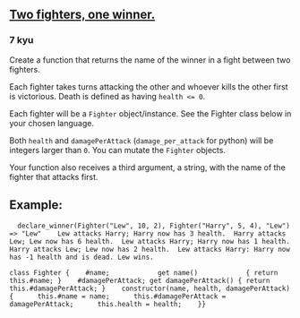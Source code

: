 <h2><a href=https://www.codewars.com/kata/577bd8d4ae2807c64b00045b/train/javascript target="_blank">Two fighters, one winner.</a></h2><h3>7 kyu</h3><p>Create a function that returns the name of the winner in a fight between two fighters.</p><p>Each fighter takes turns attacking the other and whoever kills the other first is victorious. Death is defined as having <code>health &lt;= 0</code>.</p><p>Each fighter will be a <code>Fighter</code> object/instance. See the Fighter class below in your chosen language.</p><p>Both <code>health</code> and <code>damagePerAttack</code> (<code>damage_per_attack</code> for python) will be integers larger than <code>0</code>. You can mutate the <code>Fighter</code> objects.</p><p>Your function also receives a third argument, a string, with the name of the fighter that attacks first.</p><h2 id="example">Example:</h2><pre><code>  declare_winner(Fighter("Lew", 10, 2), Fighter("Harry", 5, 4), "Lew") =&gt; "Lew"    Lew attacks Harry; Harry now has 3 health.  Harry attacks Lew; Lew now has 6 health.  Lew attacks Harry; Harry now has 1 health.  Harry attacks Lew; Lew now has 2 health.  Lew attacks Harry: Harry now has -1 health and is dead. Lew wins.</code></pre><pre><code class="language-javascript"><span class="cm-keyword">class</span> <span class="cm-def">Fighter</span> {    <span class="cm-property">#name</span>;            <span class="cm-keyword">get</span> <span class="cm-property">name</span>()            { <span class="cm-keyword">return</span> <span class="cm-keyword">this</span>.<span class="cm-property">#name</span>; }    <span class="cm-property">#damagePerAttack</span>; <span class="cm-keyword">get</span> <span class="cm-property">damagePerAttack</span>() { <span class="cm-keyword">return</span> <span class="cm-keyword">this</span>.<span class="cm-property">#damagePerAttack</span>; }    <span class="cm-property">constructor</span>(<span class="cm-def">name</span>, <span class="cm-def">health</span>, <span class="cm-def">damagePerAttack</span>) {      <span class="cm-keyword">this</span>.<span class="cm-property">#name</span> <span class="cm-operator">=</span> <span class="cm-variable-2">name</span>;      <span class="cm-keyword">this</span>.<span class="cm-property">#damagePerAttack</span> <span class="cm-operator">=</span> <span class="cm-variable-2">damagePerAttack</span>;      <span class="cm-keyword">this</span>.<span class="cm-property">health</span> <span class="cm-operator">=</span> <span class="cm-variable-2">health</span>;    }}</code></pre><pre style="display: none;"><code class="language-python"><span class="cm-keyword">class</span> <span class="cm-def">Fighter</span>(<span class="cm-builtin">object</span>):    <span class="cm-keyword">def</span> <span class="cm-def">__init__</span>(<span class="cm-variable-2">self</span>, <span class="cm-variable">name</span>, <span class="cm-variable">health</span>, <span class="cm-variable">damage_per_attack</span>):        <span class="cm-variable-2">self</span>.<span class="cm-property">name</span> <span class="cm-operator">=</span> <span class="cm-variable">name</span>        <span class="cm-variable-2">self</span>.<span class="cm-property">health</span> <span class="cm-operator">=</span> <span class="cm-variable">health</span>        <span class="cm-variable-2">self</span>.<span class="cm-property">damage_per_attack</span> <span class="cm-operator">=</span> <span class="cm-variable">damage_per_attack</span>            <span class="cm-keyword">def</span> <span class="cm-def">__str__</span>(<span class="cm-variable-2">self</span>): <span class="cm-keyword">return</span> <span class="cm-string">"Fighter({}, {}, {})"</span>.<span class="cm-property">format</span>(<span class="cm-variable-2">self</span>.<span class="cm-property">name</span>, <span class="cm-variable-2">self</span>.<span class="cm-property">health</span>, <span class="cm-variable-2">self</span>.<span class="cm-property">damage_per_attack</span>)    <span class="cm-variable">__repr__</span><span class="cm-operator">=</span><span class="cm-variable">__str__</span></code></pre><pre style="display: none;"><code class="language-java"><span class="cm-keyword">public</span> <span class="cm-keyword">class</span> <span class="cm-def">Fighter</span> {  <span class="cm-keyword">public</span> <span class="cm-type">String</span> <span class="cm-variable">name</span>;  <span class="cm-keyword">public</span> <span class="cm-type">int</span> <span class="cm-variable">health</span>, <span class="cm-variable">damagePerAttack</span>;  <span class="cm-keyword">public</span> <span class="cm-variable">Fighter</span>(<span class="cm-type">String</span> <span class="cm-variable">name</span>, <span class="cm-type">int</span> <span class="cm-variable">health</span>, <span class="cm-type">int</span> <span class="cm-variable">damagePerAttack</span>) {    <span class="cm-keyword">this</span>.<span class="cm-variable">name</span> <span class="cm-operator">=</span> <span class="cm-variable">name</span>;    <span class="cm-keyword">this</span>.<span class="cm-variable">health</span> <span class="cm-operator">=</span> <span class="cm-variable">health</span>;    <span class="cm-keyword">this</span>.<span class="cm-variable">damagePerAttack</span> <span class="cm-operator">=</span> <span class="cm-variable">damagePerAttack</span>;  }}</code></pre><pre style="display: none;"><code class="language-csharp"><span class="cm-keyword">public</span> <span class="cm-keyword">class</span> <span class="cm-def">Fighter</span> {  <span class="cm-keyword">public</span> <span class="cm-type">string</span> <span class="cm-variable">Name</span>;  <span class="cm-keyword">public</span> <span class="cm-type">int</span> <span class="cm-variable">Health</span>, <span class="cm-variable">DamagePerAttack</span>;  <span class="cm-keyword">public</span> <span class="cm-variable">Fighter</span>(<span class="cm-type">string</span> <span class="cm-variable">name</span>, <span class="cm-type">int</span> <span class="cm-variable">health</span>, <span class="cm-type">int</span> <span class="cm-variable">damagePerAttack</span>) {    <span class="cm-keyword">this</span>.<span class="cm-variable">Name</span> <span class="cm-operator">=</span> <span class="cm-variable">name</span>;    <span class="cm-keyword">this</span>.<span class="cm-variable">Health</span> <span class="cm-operator">=</span> <span class="cm-variable">health</span>;    <span class="cm-keyword">this</span>.<span class="cm-variable">DamagePerAttack</span> <span class="cm-operator">=</span> <span class="cm-variable">damagePerAttack</span>;  }}</code></pre><pre style="display: none;"><code class="language-clojure"><span class="cm-variable">Technical</span> <span class="cm-variable">note:</span> <span class="cm-variable">The</span> <span class="cm-keyword">second</span> <span class="cm-variable">fighter</span> <span class="cm-variable">argument</span> <span class="cm-bracket">(</span><span class="cm-builtin">f2</span><span class="cm-bracket">)</span> <span class="cm-variable">always</span> <span class="cm-variable">attacks</span> <span class="cm-variable">first.</span><span class="cm-bracket">(</span><span class="cm-keyword">defrecord</span> <span class="cm-variable">Fighter</span> <span class="cm-bracket">[</span><span class="cm-keyword">name</span> <span class="cm-variable">hp</span> <span class="cm-variable">attack</span><span class="cm-bracket">]</span><span class="cm-bracket">)</span></code></pre><pre style="display: none;"><code class="language-cpp"><span class="cm-keyword">class</span> <span class="cm-def">Fighter</span>{<span class="cm-keyword">private</span>:    <span class="cm-variable">std::string</span> <span class="cm-variable">name</span>;        <span class="cm-type">int</span> <span class="cm-variable">health</span>;        <span class="cm-type">int</span> <span class="cm-variable">damagePerAttack</span>;<span class="cm-keyword">public</span>:    <span class="cm-variable">Fighter</span>(<span class="cm-variable">std::string</span> <span class="cm-variable">name</span>, <span class="cm-type">int</span> <span class="cm-variable">health</span>, <span class="cm-type">int</span> <span class="cm-variable">damagePerAttack</span>)    {        <span class="cm-keyword">this</span><span class="cm-operator">-&gt;</span><span class="cm-variable">name</span> <span class="cm-operator">=</span> <span class="cm-variable">name</span>;        <span class="cm-keyword">this</span><span class="cm-operator">-&gt;</span><span class="cm-variable">health</span> <span class="cm-operator">=</span> <span class="cm-variable">health</span>;        <span class="cm-keyword">this</span><span class="cm-operator">-&gt;</span><span class="cm-variable">damagePerAttack</span> <span class="cm-operator">=</span> <span class="cm-variable">damagePerAttack</span>;    }        <span class="cm-variable">~Fighter</span>() { };        <span class="cm-variable">std::string</span> <span class="cm-variable">getName</span>()    {        <span class="cm-keyword">return</span> <span class="cm-variable">name</span>;    }        <span class="cm-type">int</span> <span class="cm-variable">getHealth</span>()    {        <span class="cm-keyword">return</span> <span class="cm-variable">health</span>;    }        <span class="cm-type">int</span> <span class="cm-variable">getDamagePerAttack</span>()    {        <span class="cm-keyword">return</span> <span class="cm-variable">damagePerAttack</span>;    }        <span class="cm-type">void</span> <span class="cm-variable">setHealth</span>(<span class="cm-type">int</span> <span class="cm-variable">value</span>)    {        <span class="cm-variable">health</span> <span class="cm-operator">=</span> <span class="cm-variable">value</span>;    }};</code></pre><pre style="display: none;"><code class="language-go"><span class="cm-keyword">type</span> <span class="cm-variable">Fighter</span> <span class="cm-keyword">struct</span> {    <span class="cm-variable">Name</span>            <span class="cm-keyword">string</span>    <span class="cm-variable">Health</span>          <span class="cm-keyword">int</span>    <span class="cm-variable">DamagePerAttack</span> <span class="cm-keyword">int</span>}</code></pre>